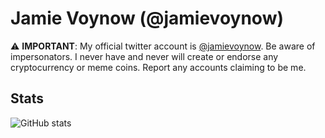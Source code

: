 # Jamie Voynow (@jamievoynow)

⚠️ **IMPORTANT**: My official twitter account is [@jamievoynow](https://twitter.com/jamievoynow). Be aware of impersonators. I never have and never will create or endorse any cryptocurrency or meme coins. Report any accounts claiming to be me.

## Stats
![GitHub stats](https://github-readme-stats.vercel.app/api?username=voynow&show_icons=true&theme=radical)

